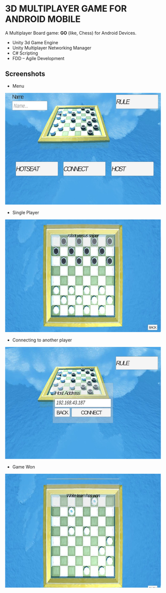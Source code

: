 # 3D MULTIPLAYER GAME FOR ANDROID MOBILE
A Multiplayer Board game: **GO** (like, Chess) for Android Devices.
- Unity 3d Game Engine 
- Unity Multiplayer Networking Manager
- C# Scripting 
- FDD – Agile Development

## Screenshots
- Menu

![](./screenshots/ssHome.jpg)

- Single Player

![](./screenshots/ssGame.jpg)

- Connecting to another player

![](./screenshots/ssConnect.jpg)

- Game Won

![](./screenshots/ssWon.jpg)